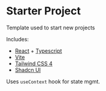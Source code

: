 # Starter Project

Template used to start new projects

Includes:

- [React](https://react.dev/) + [Typescript](https://www.typescriptlang.org/)
- [Vite](https://vite.dev/)
- [Tailwind CSS 4](https://tailwindcss.com/docs/installation/using-vite)
- [Shadcn UI](https://ui.shadcn.com/)

Uses `useContext` hook for state mgmt.
